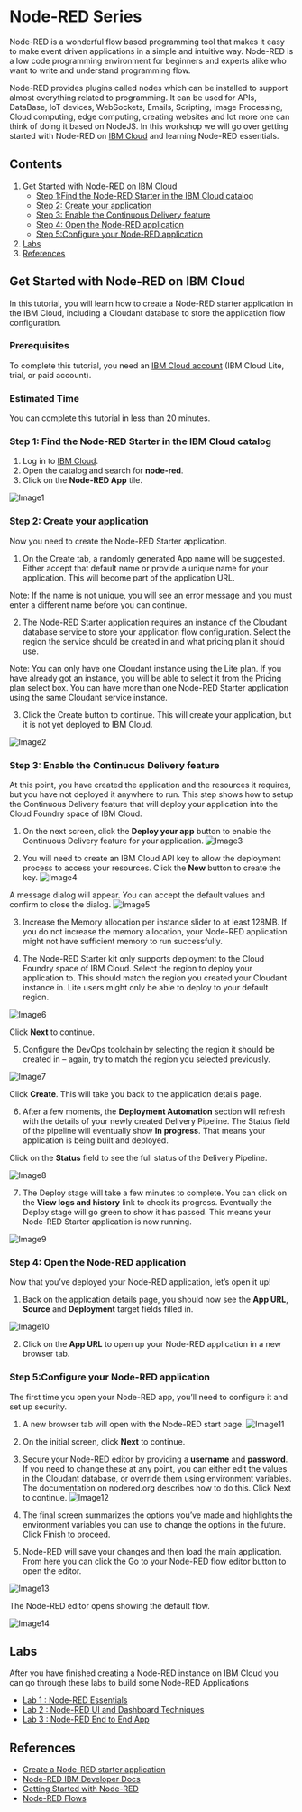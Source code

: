 # Node-RED Series
Node-RED is a wonderful flow based programming tool that makes it easy to make event driven applications in a simple and intuitive way. Node-RED is a low code programming environment for beginners and experts alike who want to write and understand programming flow.

Node-RED provides plugins called nodes which can be installed to support almost everything related to programming. It can be used for APIs, DataBase, IoT devices, WebSockets, Emails, Scripting, Image Processing, Cloud computing, edge computing, creating websites and lot more one can think of doing it based on NodeJS. In this workshop we will go over getting started  with Node-RED on [IBM Cloud](https://cloud.ibm.com/login?cm_sp=ibmdev-_-developer-tutorials-_-cloudreg) and learning Node-RED essentials.

## Contents

1. [Get Started with Node-RED on IBM Cloud](https://github.com/pmmistry/Node-RED-Series#get-started-with-node-red-on-ibm-cloud)
    - [Step 1:Find the Node-RED Starter in the IBM Cloud catalog](https://github.com/pmmistry/Node-RED-Series#step-1-find-the-node-red-starter-in-the-ibm-cloud-catalog)
    - [Step 2: Create your application](https://github.com/pmmistry/Node-RED-Series#step-2-create-your-application)
    - [Step 3: Enable the Continuous Delivery feature](https://github.com/pmmistry/Node-RED-Series#step-3-enable-the-continuous-delivery-feature)
    - [Step 4: Open the Node-RED application](https://github.com/pmmistry/Node-RED-Series#step-4-open-the-node-red-application)
    - [Step 5:Configure your Node-RED application](https://github.com/pmmistry/Node-RED-Series#step-5configure-your-node-red-application)
2. [Labs](https://github.com/pmmistry/Node-RED-Series#labs)
3. [References](https://github.com/pmmistry/Node-RED-Series/blob/master/README.md#references)


## Get Started with Node-RED on IBM Cloud 
In this tutorial, you will learn how to create a Node-RED starter application in the IBM Cloud, including a Cloudant database to store the application flow configuration.

### Prerequisites 
To complete this tutorial, you need an [IBM Cloud account](https://ibm.biz/Bdqguh) (IBM Cloud Lite, trial, or paid account).

### Estimated Time 
You can complete this tutorial in less than 20 minutes.

### Step 1: Find the Node-RED Starter in the IBM Cloud catalog 
1. Log in to [IBM Cloud](https://cloud.ibm.com/login?cm_sp=ibmdev-_-developer-tutorials-_-cloudreg).
2. Open the catalog and search for **node-red**.
3. Click on the **Node-RED App** tile.

 ![Image1](/Images/img1.png)

 ### Step 2: Create your application
 Now you need to create the Node-RED Starter application.
 1. On the Create tab, a randomly generated App name will be suggested. Either accept that default name or provide a unique name for your application. This will become part of the application URL.

 Note: If the name is not unique, you will see an error message and you must enter a different name before you can continue.

2. The Node-RED Starter application requires an instance of the Cloudant database service to store your application flow configuration. Select the region the service should be created in and what pricing plan it should use.

Note: You can only have one Cloudant instance using the Lite plan. If you have already got an instance, you will be able to select it from the Pricing plan select box. You can have more than one Node-RED Starter application using the same Cloudant service instance.

3. Click the Create button to continue. This will create your application, but it is not yet deployed to IBM Cloud.

![Image2](/Images/img2.png)

### Step 3: Enable the Continuous Delivery feature
At this point, you have created the application and the resources it requires, but you have not deployed it anywhere to run. This step shows how to setup the Continuous Delivery feature that will deploy your application into the Cloud Foundry space of IBM Cloud.

1. On the next screen, click the **Deploy your app** button to enable the Continuous Delivery feature for your application.
![Image3](/Images/img3.png)

2. You will need to create an IBM Cloud API key to allow the deployment process to access your resources. Click the **New** button to create the key. 
![Image4](/Images/img4.png)

A message dialog will appear. You can accept the default values and confirm to close the dialog.
![Image5](/Images/img5.png)

3. Increase the Memory allocation per instance slider to at least 128MB. If you do not increase the memory allocation, your Node-RED application might not have sufficient memory to run successfully.

4. The Node-RED Starter kit only supports deployment to the Cloud Foundry space of IBM Cloud. Select the region to deploy your application to. This should match the region you created your Cloudant instance in. Lite users might only be able to deploy to your default region.

![Image6](/Images/img6.png)

Click **Next** to continue.

5. Configure the DevOps toolchain by selecting the region it should be created in – again, try to match the region you selected previously. 

![Image7](/Images/img7.png)

Click **Create**. This will take you back to the application details page.

6. After a few moments, the **Deployment Automation** section will refresh with the details of your newly created Delivery Pipeline. The Status field of the pipeline will eventually show **In progress**. That means your application is being built and deployed.

Click on the **Status** field to see the full status of the Delivery Pipeline.

![Image8](/Images/img8.png)

7. The Deploy stage will take a few minutes to complete. You can click on the **View logs and history** link to check its progress. Eventually the Deploy stage will go green to show it has passed. This means your Node-RED Starter application is now running.

![Image9](/Images/img9.png)

### Step 4: Open the Node-RED application
Now that you’ve deployed your Node-RED application, let’s open it up!

1. Back on the application details page, you should now see the **App URL**, **Source** and **Deployment** target fields filled in.

![Image10](/Images/img10.png)

2. Click on the **App URL** to open up your Node-RED application in a new browser tab.

### Step 5:Configure your Node-RED application
The first time you open your Node-RED app, you’ll need to configure it and set up security.

1. A new browser tab will open with the Node-RED start page.
![Image11](/Images/img11.png)

2. On the initial screen, click **Next** to continue.

3. Secure your Node-RED editor by providing a **username** and **password**. If you need to change these at any point, you can either edit the values in the Cloudant database, or override them using environment variables. The documentation on nodered.org describes how to do this. Click Next to continue.
![Image12](/Images/img12.png)

4. The final screen summarizes the options you’ve made and highlights the environment variables you can use to change the options in the future. Click Finish to proceed.

5. Node-RED will save your changes and then load the main application. From here you can click the Go to your Node-RED flow editor button to open the editor.

![Image13](/Images/img13.png)

The Node-RED editor opens showing the default flow.

![Image14](/Images/img14.png)


## Labs 
 After you have finished creating a Node-RED instance on IBM Cloud you can go through these labs to build some Node-RED Applications

* [Lab 1 : Node-RED Essentials](/Labs/lab_1.md) 
* [Lab 2 : Node-RED UI and Dashboard Techniques](/Labs/lab_2.md)
* [Lab 3 : Node-RED End to End App](/Labs/lab_3.md) 

## References 
- [Create a Node-RED starter application](https://developer.ibm.com/tutorials/how-to-create-a-node-red-starter-application/)
- [Node-RED IBM Developer Docs](https://developer.ibm.com/components/node-red/)
- [Getting Started with Node-RED](https://nodered.org/docs/getting-started/)
- [Node-RED Flows](https://nodered.org/docs/getting-started/)
